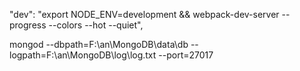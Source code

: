 "dev": "export NODE_ENV=development && webpack-dev-server --progress --colors --hot --quiet",

mongod --dbpath=F:\an\MongoDB\data\db --logpath=F:\an\MongoDB\log\log.txt --port=27017